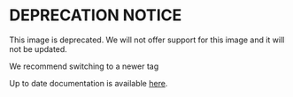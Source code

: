 <!-- DO NOT EDIT THIS FILE MANUALLY -->
<!-- Please read https://github.com/linuxserver/docker-baseimage-fedora/blob/39/.github/CONTRIBUTING.md -->
# DEPRECATION NOTICE 
This image is deprecated. We will not offer support for this image and it will not be updated.


We recommend switching to a newer tag

Up to date documentation is available [here](https://github.com/linuxserver/docker-baseimage-fedora/blob/master/README.md).
